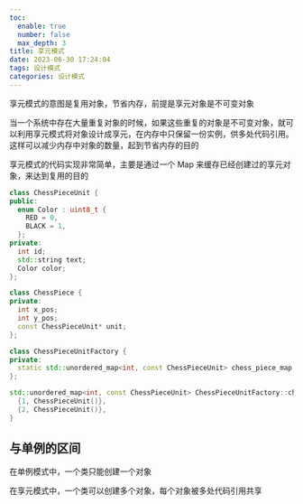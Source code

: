 ```yaml
---
toc:
  enable: true
  number: false
  max_depth: 3
title: 享元模式
date: 2023-06-30 17:24:04
tags: 设计模式
categories: 设计模式
---
```


享元模式的意图是复用对象，节省内存，前提是享元对象是不可变对象

当一个系统中存在大量重复对象的时候，如果这些重复的对象是不可变对象，就可以利用享元模式将对象设计成享元，在内存中只保留一份实例，供多处代码引用。这样可以减少内存中对象的数量，起到节省内存的目的

享元模式的代码实现非常简单，主要是通过一个 Map 来缓存已经创建过的享元对象，来达到复用的目的

```cpp
class ChessPieceUnit {
public:
  enum Color : uint8_t {
    RED = 0,
    BLACK = 1,
  };
private:
  int id;
  std::string text;
  Color color;
};

class ChessPiece {
private:
  int x_pos;
  int y_pos;
  const ChessPieceUnit* unit;
};

class ChessPieceUnitFactory {
private:
  static std::unordered_map<int, const ChessPieceUnit> chess_piece_map;
};

std::unordered_map<int, const ChessPieceUnit> ChessPieceUnitFactory::chess_piece_map {
  {1, ChessPieceUnit()},
  {2, ChessPieceUnit()},
}

```

## 与单例的区间

在单例模式中，一个类只能创建一个对象

在享元模式中，一个类可以创建多个对象，每个对象被多处代码引用共享